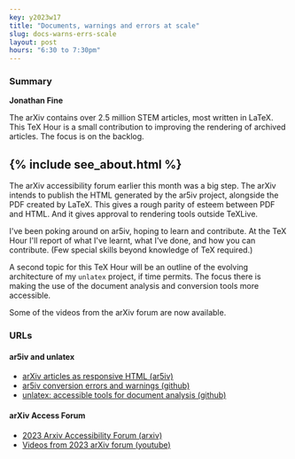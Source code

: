 ```yaml
---
key: y2023w17
title: "Documents, warnings and errors at scale"
slug: docs-warns-errs-scale
layout: post
hours: "6:30 to 7:30pm"
---
```


### Summary


**Jonathan Fine**

The arXiv contains over 2.5 million STEM articles, most written in
LaTeX. This TeX Hour is a small contribution to improving the
rendering of archived articles. The focus is on the backlog.

{% include see_about.html %}
---

The arXiv accessibility forum earlier this month was a big step. The
arXiv intends to publish the HTML generated by the ar5iv project,
alongside the PDF created by LaTeX. This gives a rough parity of
esteem between PDF and HTML. And it gives approval to rendering tools
outside TeXLive.

I've been poking around on ar5iv, hoping to learn and contribute. At
the TeX Hour I'll report of what I've learnt, what I've done, and how
you can contribute. (Few special skills beyond knowledge of TeX
required.)

A second topic for this TeX Hour will be an outline of the evolving
architecture of my `unlatex` project, if time permits. The focus there
is making the use of the document analysis and conversion tools more
accessible.

Some of the videos from the arXiv forum are now available.

### URLs

#### ar5iv and unlatex

* [arXiv articles as responsive HTML (ar5iv)](https://ar5iv.labs.arxiv.org/)
* [ar5iv conversion errors and warnings (github)](https://github.com/dginev/ar5iv/issues/347)
* [unlatex: accessible tools for document analysis (github)](https://github.com/arxtex/unlatex/issues/13)

#### arXiv Access Forum

* [2023 Arxiv Accessibility
Forum (arxiv)](https://accessibility2023.arxiv.org/)
* [Videos from 2023 arXiv forum (youtube)](https://www.youtube.com/@arxiv4002)

